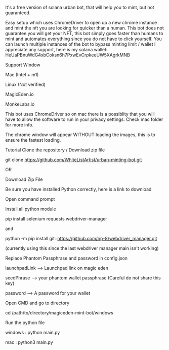 It's a free version of solana urban bot, that will help you to mint, but not guaranteed.


Easy setup which uses ChromeDriver to open up a new chrome instance and mint the nft you are looking for quicker than a human. This bot does not guarantee you will get your NFT, this bot simply goes faster than humans to mint and automates everything since you do not have to click yourself.
You can launch multiple instances of the bot to bypass minting limit / wallet
I appreciate any support, here is my solana wallet: HeUaPBnuWdG4xbCoksn6h7PxwEvCrpkeeUW5XAgrkMNB

Support
 Window

 Mac (Intel + m1)

 Linux (Not verified)

 MagicEden.io

 MonkeLabs.io

This bot uses ChromeDriver so on mac there is a possiblity that you will have to allow the software to run in your privacy settings. Check mac folder for more info.

The chrome window will appear WITHOUT loading the images, this is to ensure the fastest loading.

Tutorial
Clone the repository / Download zip file

git clone https://github.com/WhiteListArtist/urban-minting-bot.git

OR

Download Zip File

Be sure you have installed Python correctly, here is a link to download

Open command prompt

Install all python module

pip install selenium requests webdriver-manager

and

python -m pip install git+https://github.com/np-8/webdriver_manager.git

(currently using this since the last webdriver manager main isn't working)

Replace Phantom Passphrase and password in config.json

launchpadLink --> Launchpad link on magic eden

seedPhrase --> your phantom wallet passphrase (Careful do not share this key)

password --> A password for your wallet

Open CMD and go to directory

cd /path/to/directory/magiceden-mint-bot/windows

Run the python file

windows : python main.py

mac : python3 main.py



